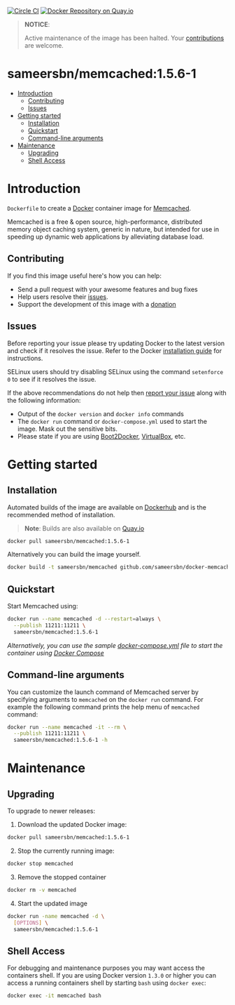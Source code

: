 [![Circle CI](https://circleci.com/gh/sameersbn/docker-memcached.svg?style=shield)](https://circleci.com/gh/sameersbn/docker-memcached) [![Docker Repository on Quay.io](https://quay.io/repository/sameersbn/memcached/status "Docker Repository on Quay.io")](https://quay.io/repository/sameersbn/memcached)

> **NOTICE**:
>
> Active maintenance of the image has been halted. Your [contributions](#contributing) are welcome.

# sameersbn/memcached:1.5.6-1

- [Introduction](#introduction)
  - [Contributing](#contributing)
  - [Issues](#issues)
- [Getting started](#getting-started)
  - [Installation](#installation)
  - [Quickstart](#quickstart)
  - [Command-line arguments](#command-line-arguments)
- [Maintenance](#maintenance)
  - [Upgrading](#upgrading)
  - [Shell Access](#shell-access)

# Introduction

`Dockerfile` to create a [Docker](https://www.docker.com/) container image for [Memcached](http://memcached.org/).

Memcached is a free & open source, high-performance, distributed memory object caching system, generic in nature, but intended for use in speeding up dynamic web applications by alleviating database load.

## Contributing

If you find this image useful here's how you can help:

- Send a pull request with your awesome features and bug fixes
- Help users resolve their [issues](../../issues?q=is%3Aopen+is%3Aissue).
- Support the development of this image with a [donation](http://www.damagehead.com/donate/)

## Issues

Before reporting your issue please try updating Docker to the latest version and check if it resolves the issue. Refer to the Docker [installation guide](https://docs.docker.com/installation) for instructions.

SELinux users should try disabling SELinux using the command `setenforce 0` to see if it resolves the issue.

If the above recommendations do not help then [report your issue](../../issues/new) along with the following information:

- Output of the `docker version` and `docker info` commands
- The `docker run` command or `docker-compose.yml` used to start the image. Mask out the sensitive bits.
- Please state if you are using [Boot2Docker](http://www.boot2docker.io), [VirtualBox](https://www.virtualbox.org), etc.

# Getting started

## Installation

Automated builds of the image are available on [Dockerhub](https://hub.docker.com/r/sameersbn/memcached) and is the recommended method of installation.

> **Note**: Builds are also available on [Quay.io](https://quay.io/repository/sameersbn/memcached)

```bash
docker pull sameersbn/memcached:1.5.6-1
```

Alternatively you can build the image yourself.

```bash
docker build -t sameersbn/memcached github.com/sameersbn/docker-memcached
```

## Quickstart

Start Memcached using:

```bash
docker run --name memcached -d --restart=always \
  --publish 11211:11211 \
  sameersbn/memcached:1.5.6-1
```

*Alternatively, you can use the sample [docker-compose.yml](docker-compose.yml) file to start the container using [Docker Compose](https://docs.docker.com/compose/)*

## Command-line arguments

You can customize the launch command of Memcached server by specifying arguments to `memcached` on the `docker run` command. For example the following command prints the help menu of `memcached` command:

```bash
docker run --name memcached -it --rm \
  --publish 11211:11211 \
  sameersbn/memcached:1.5.6-1 -h
```

# Maintenance

## Upgrading

To upgrade to newer releases:

  1. Download the updated Docker image:

  ```bash
  docker pull sameersbn/memcached:1.5.6-1
  ```

  2. Stop the currently running image:

  ```bash
  docker stop memcached
  ```

  3. Remove the stopped container

  ```bash
  docker rm -v memcached
  ```

  4. Start the updated image

  ```bash
  docker run -name memcached -d \
    [OPTIONS] \
    sameersbn/memcached:1.5.6-1
  ```

## Shell Access

For debugging and maintenance purposes you may want access the containers shell. If you are using Docker version `1.3.0` or higher you can access a running containers shell by starting `bash` using `docker exec`:

```bash
docker exec -it memcached bash
```

